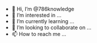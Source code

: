 - 👋 Hi, I’m @786knowledge
- 👀 I’m interested in ...
- 🌱 I’m currently learning ...
- 💞️ I’m looking to collaborate on ...
- 📫 How to reach me ...

<!---
786knowledge/786knowledge is a ✨ special ✨ repository because its `README.md` (this file) appears on your GitHub profile.
You can click the Preview link to take a look at your changes.
--->
